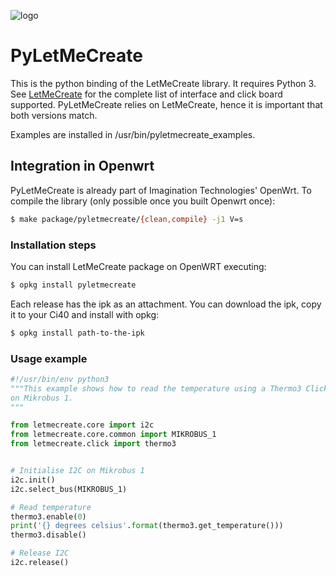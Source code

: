![logo](https://static.creatordev.io/logo-md-s.svg)


# PyLetMeCreate

This is the python binding of the LetMeCreate library. It requires Python 3. See [LetMeCreate](https://github.com/francois-berder/LetMeCreate) for the complete list of interface and click board supported.
PyLetMeCreate relies on LetMeCreate, hence it is important that both versions match. 

Examples are installed in /usr/bin/pyletmecreate_examples.

## Integration in Openwrt

PyLetMeCreate is already part of Imagination Technologies' OpenWrt.
To compile the library (only possible once you built Openwrt once):

```sh
$ make package/pyletmecreate/{clean,compile} -j1 V=s
```

### Installation steps

You can install LetMeCreate package on OpenWRT executing:

```sh
$ opkg install pyletmecreate
```

Each release has the ipk as an attachment. You can download the ipk, copy it to your Ci40 and install with opkg:

```sh
$ opkg install path-to-the-ipk
```

### Usage example


```python
#!/usr/bin/env python3
"""This example shows how to read the temperature using a Thermo3 Click
on Mikrobus 1.
"""

from letmecreate.core import i2c
from letmecreate.core.common import MIKROBUS_1
from letmecreate.click import thermo3


# Initialise I2C on Mikrobus 1
i2c.init()
i2c.select_bus(MIKROBUS_1)

# Read temperature
thermo3.enable(0)
print('{} degrees celsius'.format(thermo3.get_temperature()))
thermo3.disable()

# Release I2C
i2c.release()
```
